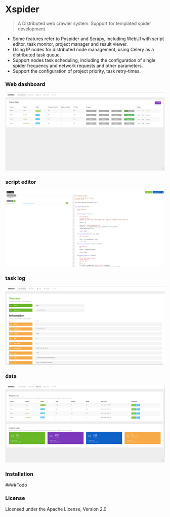 # Xspider
> A Distributed web crawler system. Support for templated spider development.

- Some features refer to Pyspider and Scrapy, including WebUI with script editor, task monitor, project manager and result viewer.
- Using IP nodes for distributed node management, using Celery as a distributed task queue.
- Support nodes task scheduling, including the configuration of single spider frequency and network requests and other parameters.
- Support the configuration of project priority, task retry-times.

### Web dashboard
![demo index](./docs/image/index.png)

### script editor  
![demo data](./docs/image/debug.png)

### task log
![demo data](./docs/image/task.png)

### data
![demo data](./docs/image/data.png)

### Installation

####Todo

### License

Licensed under the Apache License, Version 2.0